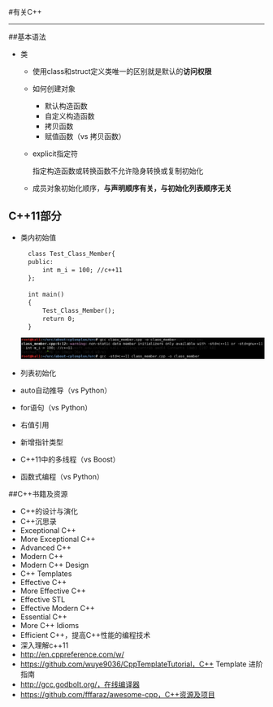 #有关C++

---

##基本语法

- 类
	- 使用class和struct定义类唯一的区别就是默认的**访问权限**
	- 如何创建对象
		- 默认构造函数
		- 自定义构造函数
		- 拷贝函数
		- 赋值函数（vs 拷贝函数）
	- explicit指定符
		
        指定构造函数或转换函数不允许隐身转换或复制初始化

    - 成员对象初始化顺序，**与声明顺序有关，与初始化列表顺序无关**

## C++11部分

- 类内初始值
		
        class Test_Class_Member{
		public:
			int m_i = 100; //c++11
		};
		
		int main()
		{
			Test_Class_Member();
			return 0;
		}

   	![](doc/class_member.PNG)

- 列表初始化
- auto自动推导（vs Python）
- for语句（vs Python）
- 右值引用
- 新增指针类型
- C++11中的多线程（vs Boost）
- 函数式编程（vs Python）


##C++书籍及资源
- C++的设计与演化
- C++沉思录
- Exceptional C++
- More Exceptional C++
- Advanced C++
- Modern C++
- Modern C++ Design
- C++ Templates
- Effective C++
- More Effective C++
- Effective STL
- Effective Modern C++
- Essential C++
- More C++ Idioms
- Efficient C++，提高C++性能的编程技术 
- 深入理解c++11
- http://en.cppreference.com/w/
- https://github.com/wuye9036/CppTemplateTutorial，C++ Template 进阶指南
- http://gcc.godbolt.org/，在线编译器
- https://github.com/fffaraz/awesome-cpp，C++资源及项目